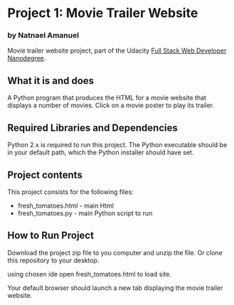 # Project 1: Movie Trailer Website
### by Natnael Amanuel

Movie trailer website project, part of the Udacity [Full Stack Web Developer
Nanodegree](https://www.udacity.com/course/full-stack-web-developer-nanodegree--nd004).

## What it is and does

A Python program that produces the HTML for a movie website that displays
a number of movies. Click on a movie poster to play its trailer.

## Required Libraries and Dependencies

Python 2.x is required to run this project. The Python executable should be in
your default path, which the Python installer should have set.

## Project contents

This project consists for the following files:

* fresh_tomatoes.html - main Html 
* fresh_tomatoes.py - main Python script to run

## How to Run Project

Download the project zip file to you computer and unzip the file. Or clone this
repository to your desktop.

using chosen ide open fresh_tomatoes.html to load site.

Your default browser should launch a new tab displaying the movie trailer website.
